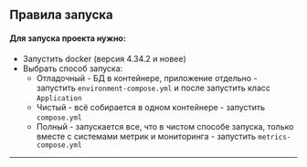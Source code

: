 ## Правила запуска

#### Для запуска проекта нужно:

* Запустить docker (версия 4.34.2 и новее)
* Выбрать способ запуска:
    * Отладочный - БД в контейнере, приложение отдельно - запустить `environment-compose.yml`
      и после запустить класс `Application`
    * Чистый - всё собирается в одном контейнере - запустить `compose.yml`
    * Полный - запускается все, что в чистом способе запуска, только вместе с системами метрик и мониторинга - 
    запустить `metrics-compose.yml`

---

